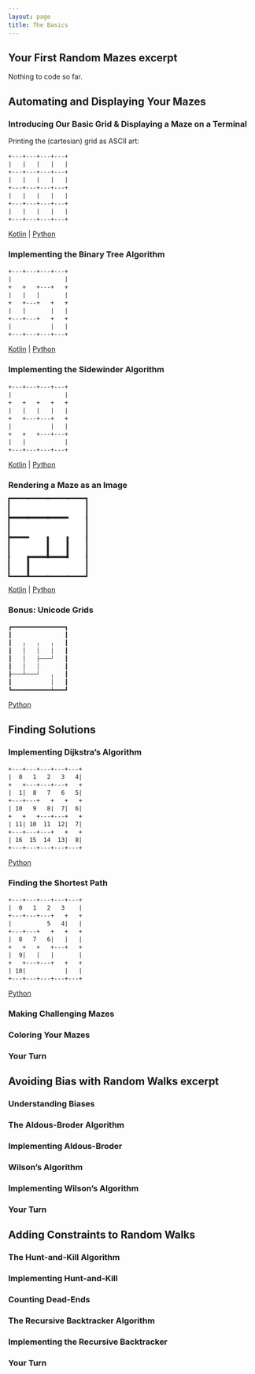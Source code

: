 ```yaml
---
layout: page
title: The Basics
---
```


## Your First Random Mazes excerpt

Nothing to code so far.

## Automating and Displaying Your Mazes

### Introducing Our Basic Grid & Displaying a Maze on a Terminal

Printing the (cartesian) grid as ASCII art:

```
+---+---+---+---+
|   |   |   |   |
+---+---+---+---+
|   |   |   |   |
+---+---+---+---+
|   |   |   |   |
+---+---+---+---+
|   |   |   |   |
+---+---+---+---+
```

[Kotlin](https://github.com/ocirne/mazes/tree/main/mazes-for-programmers/kotlin/src/main/kotlin/io/github/ocirne/mazes/demos/CartesianGridAsciiDemo.kt)
| [Python](https://github.com/ocirne/mazes/tree/main/mazes-for-programmers/python/src/mazes/cartesian_grid_demo.py)

### Implementing the Binary Tree Algorithm

```
+---+---+---+---+
|               |
+   +   +---+   +
|   |   |       |
+   +---+   +   +
|   |       |   |
+---+---+   +   +
|           |   |
+---+---+---+---+
```

[Kotlin](https://github.com/ocirne/mazes/tree/main/mazes-for-programmers/kotlin/src/main/kotlin/io/github/ocirne/mazes/demos/BinaryTreeAsciiDemo.kt)
| [Python](https://github.com/ocirne/mazes/tree/main/mazes-for-programmers/python/src/mazes/binary_tree.py)

### Implementing the Sidewinder Algorithm

```
+---+---+---+---+
|               |
+   +   +   +   +
|   |   |   |   |
+   +---+---+   +
|           |   |
+   +   +---+---+
|   |           |
+---+---+---+---+
```

[Kotlin](https://github.com/ocirne/mazes/tree/main/mazes-for-programmers/kotlin/src/main/kotlin/io/github/ocirne/mazes/demos/SidewinderAsciiDemo.kt)
| [Python](https://github.com/ocirne/mazes/tree/main/mazes-for-programmers/python/src/mazes/sidewinder.py)

### Rendering a Maze as an Image

![Cartesian Binary Tree](images/cartesian_binarytree.png)

[Kotlin](https://github.com/ocirne/mazes/tree/main/mazes-for-programmers/kotlin/src/main/kotlin/io/github/ocirne/mazes/demos/BinaryTreeDemo.kt)
| [Python](https://github.com/ocirne/mazes/tree/main/mazes-for-programmers/python/src/mazes/binary_tree.py)

### Bonus: Unicode Grids

```
┏━━━━━━━━━━━━━━━┓
┃               ┃
┃   ╷   ╷   ╷   ┃
┃   │   │   │   ┃
┃   │   ├───┘   ┃
┃   │   │       ┃
┠───┴───┘   ╷   ┃
┃           │   ┃
┗━━━━━━━━━━━┷━━━┛
```

[Python](https://github.com/ocirne/mazes/tree/main/mazes-for-programmers/python/src/mazes/binary_tree.py)

## Finding Solutions

### Implementing Dijkstra’s Algorithm

```
+---+---+---+---+---+
|  0   1   2   3   4|
+   +---+---+---+   +
|  1|  8   7   6   5|
+---+---+   +   +   +
| 10   9   8|  7|  6|
+   +   +---+---+   +
| 11| 10  11  12|  7|
+---+---+---+   +   +
| 16  15  14  13|  8|
+---+---+---+---+---+
```

[Python](https://github.com/ocirne/mazes/tree/main/mazes-for-programmers/python/src/mazes/dijkstra.py)

### Finding the Shortest Path

```
+---+---+---+---+---+
|  0   1   2   3    |
+---+---+---+   +   +
|          5   4|   |
+---+---+   +   +   +
|  8   7   6|   |   |
+   +   +   +---+   +
|  9|   |   |       |
+   +---+---+   +   +
| 10|           |   |
+---+---+---+---+---+
```

[Python](https://github.com/ocirne/mazes/tree/main/mazes-for-programmers/python/src/mazes/dijkstra.py)

### Making Challenging Mazes
### Coloring Your Mazes
### Your Turn

## Avoiding Bias with Random Walks excerpt
### Understanding Biases
### The Aldous-Broder Algorithm
### Implementing Aldous-Broder
### Wilson’s Algorithm
### Implementing Wilson’s Algorithm
### Your Turn

## Adding Constraints to Random Walks
### The Hunt-and-Kill Algorithm
### Implementing Hunt-and-Kill
### Counting Dead-Ends
### The Recursive Backtracker Algorithm
### Implementing the Recursive Backtracker
### Your Turn
